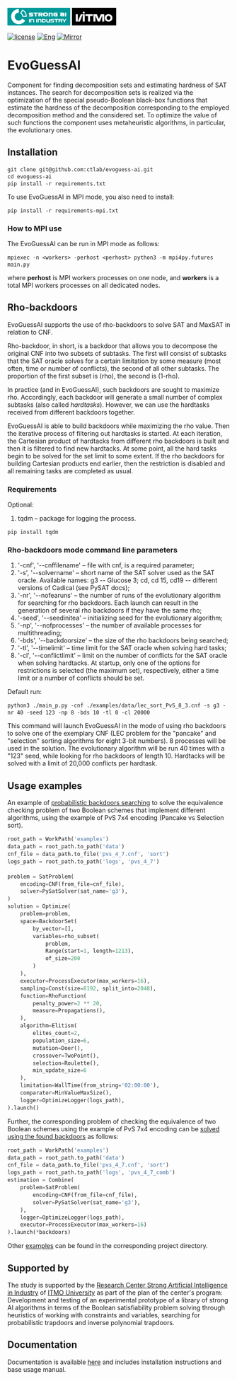 [![SAI](https://github.com/ITMO-NSS-team/open-source-ops/blob/master/badges/SAI_badge_flat.svg)](https://sai.itmo.ru/)
[![ITMO](https://github.com/ITMO-NSS-team/open-source-ops/blob/master/badges/ITMO_badge_flat_rus.svg)](https://en.itmo.ru/en/)

[![license](https://img.shields.io/github/license/aimclub/evoguess-ai)](https://github.com/aimclub/evoguess-ai/blob/master/LICENSE)
[![Eng](https://img.shields.io/badge/lang-ru-yellow.svg)](/README.md)
[![Mirror](https://img.shields.io/badge/mirror-GitLab-orange)](https://gitlab.actcognitive.org/itmo-sai-code/evoguess-ai)

# EvoGuessAI

Component for finding decomposition sets and estimating hardness of SAT instances. The search for decomposition sets is realized via the optimization of the special pseudo-Boolean black-box functions that estimate the hardness of the decomposition corresponding to the employed decomposition method and the considered set. To optimize the value of such functions the component uses metaheuristic algorithms, in particular, the evolutionary ones.

## Installation

```shell script
git clone git@github.com:ctlab/evoguess-ai.git
cd evoguess-ai
pip install -r requirements.txt
```
To use EvoGuessAI in MPI mode, you also need to install:

```shell script
pip install -r requirements-mpi.txt
```

### How to MPI use

The EvoGuessAI can be run in MPI mode as follows:

```shell script
mpiexec -n <workers> -perhost <perhost> python3 -m mpi4py.futures main.py
```

where **perhost** is MPI workers processes on one node, and **workers** is a total MPI workers processes on all dedicated nodes.

## Rho-backdoors

EvoGuessAI supports the use of rho-backdoors to solve SAT and MaxSAT in relation to СNF.

Rho-backdoor, in short, is a backdoor that allows you to decompose the original CNF into two subsets of subtasks. The first will consist of subtasks that the SAT oracle solves for a certain limitation by some measure (most often, time or number of conflicts), the second of all other subtasks. The proportion of the first subset is (rho), the second is (1-rho).

In practice (and in EvoGuessAI), such backdoors are sought to maximize rho. Accordingly, each backdoor will generate a small number of complex subtasks (also called _hardtasks_). However, we can use the hardtasks received from different backdoors together.

EvoGuessAI is able to build backdoors while maximizing the rho value. Then the iterative process of filtering out hardtasks is started. At each iteration, the Cartesian product of hardtacks from different rho backdoors is built and then it is filtered to find new hardtacks. At some point, all the hard tasks begin to be solved for the set limit to some extent. If the rho backdoors for building Cartesian products end earlier, then the restriction is disabled and all remaining tasks are completed as usual.

### Requirements

Optional:
1. tqdm – package for logging the process.
```shell
pip install tqdm
```

[//]: # (Требуемые пакеты, опциональные и обязательные, и тд)

[//]: # ()
[//]: # (&#40;заглушка для tqdm надо доделать, желательно&#41;)

### Rho-backdoors mode command line parameters

1. '-cnf', '--cnffilename' – file with cnf, is a required parameter;
2. '-s', '--solvername' – short name of the SAT solver used as the SAT oracle. Available names: g3 -- Glucose 3; cd, cd 15, cd19 -- different versions of Cadical (see PySAT docs);
3. '-nr', '--nofearuns' – the number of runs of the evolutionary algorithm for searching for rho backdoors. Each launch can result in the generation of several rho backdoors if they have the same rho;
4. '-seed', '--seedinitea' – initializing seed for the evolutionary algorithm;
5. '-np', '--nofprocesses' – the number of available processes for multithreading;
6. '-bds', '--backdoorsize' – the size of the rho backdoors being searched;
7. '-tl', '--timelimit' – time limit for the SAT oracle when solving hard tasks;
8. '-cl', '--conflictlimit' – limit on the number of conflicts for the SAT oracle when solving hardtacks. At startup, only one of the options for restrictions is selected (the maximum set), respectively, either a time limit or a number of conflicts should be set.

[//]: # (Надо посомтреть форматы записи параметров и сделать по-красоте)

[//]: # ()
[//]: # (Стоит добавить функционал для SAT-задач.)

[//]: # ()
[//]: # (Можно добавить &#40;в документции&#41; доп параметры для advanced использования, которые будут уже не в командной строке, а внутри main_p. К примеру параметр перезапуска екзекьютора)

Default run:
```shell
python3 ./main_p.py -cnf ./examples/data/lec_sort_PvS_8_3.cnf -s g3 -nr 40 -seed 123 -np 8 -bds 10 -tl 0 -cl 20000
```
This command will launch EvoGuessAI in the mode of using rho backdoors to solve one of the exemplary CNF (LEC problem for the "pancake" and "selection" sorting algorithms for eight 3-bit numbers). 8 processes will be used in the solution. The evolutionary algorithm will be run 40 times with a "123" seed, while looking for rho backdoors of length 10. Hardtacks will be solved with a limit of 20,000 conflicts per hardtask.

[//]: # (Нужен эффективный пример)

[//]: # (Показать примеры работы прям тут с пояснениями и все такое)

[//]: # ()
[//]: # (Нужно добавить функционал, чтобы если у нас бэкдор с одной хардтаской, то сразу добавляем юниты к кнф через солвер.екстенд)

[//]: # (и бэкдор тогда не доабвляем)

[//]: # ()
[//]: # (И вообще все сложнее, потому что эти переменные могут быть в бэкдорах, найденных до этого. И ещё из пространтсва поиска надо удалять юниты. А для этого надо чтобы в принципе пространство поиска динамически менялось)

[//]: # ()
[//]: # (solver._solver.add_clause&#40;[l for l in hardtask]&#41; &#40;только надо ещё проверить что _solver существует&#41;)

[//]: # ()
[//]: # (Ещё хорошая идея после поиска бэкдоров убивать все солверы и потом их пересоздавать, чтобы чистился кэш)

## Usage examples

An example of [probabilistic backdoors searching](https://github.com/aimclub/evoguess-ai/blob/master/examples/pvs_search_example.py) to solve the equivalence checking problem of two Boolean schemes that implement different algorithms, using the example of PvS 7x4 encoding (Pancake vs Selection sort).

```python
root_path = WorkPath('examples')
data_path = root_path.to_path('data')
cnf_file = data_path.to_file('pvs_4_7.cnf', 'sort')
logs_path = root_path.to_path('logs', 'pvs_4_7')

problem = SatProblem(
    encoding=CNF(from_file=cnf_file),
    solver=PySatSolver(sat_name='g3'),
)
solution = Optimize(
    problem=problem,
    space=BackdoorSet(
        by_vector=[],
        variables=rho_subset(
            problem,
            Range(start=1, length=1213),
            of_size=200
        )
    ),
    executor=ProcessExecutor(max_workers=16),
    sampling=Const(size=8192, split_into=2048),
    function=RhoFunction(
        penalty_power=2 ** 20,
        measure=Propagations(),
    ),
    algorithm=Elitism(
        elites_count=2,
        population_size=6,
        mutation=Doer(),
        crossover=TwoPoint(),
        selection=Roulette(),
        min_update_size=6
    ),
    limitation=WallTime(from_string='02:00:00'),
    comparator=MinValueMaxSize(),
    logger=OptimizeLogger(logs_path),
).launch()
```

Further, the corresponding problem of checking the equivalence of two Boolean schemes using the example of PvS 7x4 encoding can be [solved using the found backdoors](https://github.com/aimclub/evoguess-ai/blob/master/examples/pvs_solve_example.py) as follows:

```python
root_path = WorkPath('examples')
data_path = root_path.to_path('data')
cnf_file = data_path.to_file('pvs_4_7.cnf', 'sort')
logs_path = root_path.to_path('logs', 'pvs_4_7_comb')
estimation = Combine(
    problem=SatProblem(
        encoding=CNF(from_file=cnf_file),
        solver=PySatSolver(sat_name='g3'),
    ),
    logger=OptimizeLogger(logs_path),
    executor=ProcessExecutor(max_workers=16)
).launch(*backdoors)
```

Other [examples](https://github.com/aimclub/evoguess-ai/tree/master/examples) can be found in the corresponding project directory.

## Supported by

The study is supported by the [Research Center Strong Artificial Intelligence in Industry](<https://sai.itmo.ru/>) 
of [ITMO University](https://en.itmo.ru/) as part of the plan of the center's program: Development and testing of an experimental prototype of a library of strong AI algorithms in terms of the Boolean satisfiability problem solving through heuristics of working with constraints and variables, searching for probabilistic trapdoors and inverse polynomial trapdoors.

## Documentation

Documentation is available [here](https://evoguess-ai.readthedocs.io/) and includes installation instructions and base usage manual.
